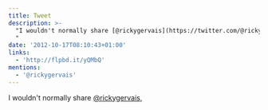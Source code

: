 ```yaml
---
title: Tweet
description: >-
  "I wouldn't normally share [@rickygervais](https://twitter.com/@rickygervais),
  "
date: '2012-10-17T08:10:43+01:00'
links:
  - 'http://flpbd.it/yQMbQ'
mentions:
  - '@rickygervais'
---
```

I wouldn't normally share [@rickygervais](https://twitter.com/@rickygervais), 
